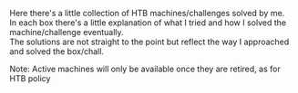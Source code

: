 Here there's a little collection of HTB machines/challenges solved by me.  
In each box there's a little explanation of what I tried and how I solved the machine/challenge eventually.  
The solutions are not straight to the point but reflect the way I approached and solved the box/chall.

Note: Active machines will only be available once they are retired, as for HTB policy
